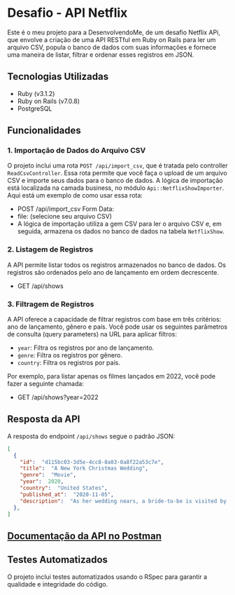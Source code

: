 # Desafio - API Netflix

Este é o meu projeto para a DesenvolvendoMe, de um desafio Netflix APi, que envolve a criação de uma API RESTful em Ruby on Rails para ler um arquivo CSV, popula o banco de dados com suas informações e fornece uma maneira de listar, filtrar e ordenar esses registros em JSON.

## Tecnologias Utilizadas

- Ruby (v3.1.2)
- Ruby on Rails (v7.0.8)
- PostgreSQL

## Funcionalidades


### 1. Importação de Dados do Arquivo CSV
O projeto inclui uma rota `POST /api/import_csv`, que é tratada pelo controller `ReadCsvController`. Essa rota permite que você faça o upload de um arquivo CSV e importe seus dados para o banco de dados. A lógica de importação está localizada na camada business, no módulo `Api::NetflixShowImporter`.
Aqui está um exemplo de como usar essa rota:
- POST /api/import_csv Form Data:
-   file: (selecione seu arquivo CSV)
- A lógica de importação utiliza a gem CSV para ler o arquivo CSV e, em seguida, armazena os dados no banco de dados na tabela `NetflixShow`.

### 2. Listagem de Registros

A API permite listar todos os registros armazenados no banco de dados. Os registros são ordenados pelo ano de lançamento em ordem decrescente.
- GET /api/shows


### 3. Filtragem de Registros

A API oferece a capacidade de filtrar registros com base em três critérios: ano de lançamento, gênero e país. Você pode usar os seguintes parâmetros de consulta (query parameters) na URL para aplicar filtros:

- `year`: Filtra os registros por ano de lançamento.
- `genre`: Filtra os registros por gênero.
- `country`: Filtra os registros por país.

Por exemplo, para listar apenas os filmes lançados em 2022, você pode fazer a seguinte chamada:

- GET /api/shows?year=2022

## Resposta da API

A resposta do endpoint `/api/shows` segue o padrão JSON:

```json
[
  {
    "id":  "d115bc03-3d5e-4cc8-8a03-0a8f22a53c7e",
	"title":  "A New York Christmas Wedding",
	"genre":  "Movie",
	"year":  2020,
	"country":  "United States",
	"published_at":  "2020-11-05",
	"description":  "As her wedding nears, a bride-to-be is visited by an angel who reveals what could have been if she'd followed feelings for her childhood best friend."
  },
]
```
## [Documentação da API no Postman](https://documenter.getpostman.com/view/28601160/2s9YJhvzJk)

## Testes Automatizados

O projeto inclui testes automatizados usando o RSpec para garantir a qualidade e integridade do código.